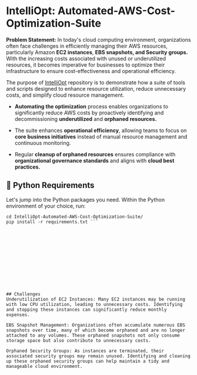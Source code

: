 # IntelliOpt: Automated-AWS-Cost-Optimization-Suite

**Problem Statement:**  In today's cloud computing environment, organizations often face challenges in efficiently managing their AWS resources, particularly Amazon **EC2 instances**, **EBS snapshots, and Security groups.** With the increasing costs associated with unused or underutilized resources, it becomes imperative for businesses to optimize their infrastructure to ensure cost-effectiveness and operational efficiency.


The purpose of [IntelliOpt](https://github.com/pulkit-dheer/IntelliOpt-Automated-AWS-Cost-Optimization-Suite.git) repository is to demonstrate how a suite of tools and scripts designed to enhance resource utilization, reduce unnecessary costs, and simplify cloud resource management.


- **Automating the optimization** process enables organizations to significantly reduce AWS costs by proactively identifying and decommissioning **underutilized** and **orphaned resources.**

- The suite enhances **operational efficiency**, allowing teams to focus on **core business initiatives** instead of manual resource management and continuous monitoring.

- Regular **cleanup of orphaned resources** ensures compliance with **organizational governance standards** and aligns with **cloud best practices.**


## 🐍 Python Requirements

Let's jump into the Python packages you need. Within the Python environment of your choice, run:


``` git clone https://github.com/pulkit-dheer/IntelliOpt-Automated-AWS-Cost-Optimization-Suite.git
cd IntelliOpt-Automated-AWS-Cost-Optimization-Suite/
pip install -r requirements.txt ```













## Challenges
Underutilization of EC2 Instances: Many EC2 instances may be running with low CPU utilization, leading to unnecessary costs. Identifying and stopping these instances can significantly reduce monthly expenses.

EBS Snapshot Management: Organizations often accumulate numerous EBS snapshots over time, many of which become orphaned and are no longer attached to any volumes. These orphaned snapshots not only consume storage space but also contribute to unnecessary costs.

Orphaned Security Groups: As instances are terminated, their associated security groups may remain unused. Identifying and cleaning up these orphaned security groups can help maintain a tidy and manageable cloud environment.